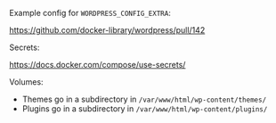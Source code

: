 Example config for `WORDPRESS_CONFIG_EXTRA`:

<https://github.com/docker-library/wordpress/pull/142>

Secrets:

<https://docs.docker.com/compose/use-secrets/>

Volumes:

- Themes go in a subdirectory in `/var/www/html/wp-content/themes/`
- Plugins go in a subdirectory in `/var/www/html/wp-content/plugins/`
